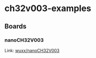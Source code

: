 # ch32v003-examples

## Boards

### nanoCH32V003

Link: [wuxx/nanoCH32V003](https://github.com/wuxx/nanoCH32V003)
